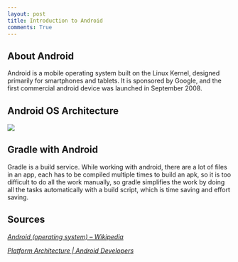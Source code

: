 ```yaml
---
layout: post
title: Introduction to Android
comments: True
---
```


## About Android
Android is a mobile operating system built on the Linux Kernel, designed primarily for smartphones and tablets. It is sponsored by Google, and the first commercial android device was launched in September 2008.

## Android OS Architecture
![](https://developer.android.com/guide/platform/images/android-stack_2x.png)

## Gradle with Android
Gradle is a build service. While working with android, there are a lot of files in an app, each has to be compiled multiple times to build an apk, so it is too difficult to do all the work manually, so gradle simplifies the work by doing all the tasks automatically with a build script, which is time saving and effort saving.

## Sources
[*Android (operating system) – Wikipedia*](https://en.wikipedia.org/wiki/Android_(operating_system))

<a href="https://developer.android.com/guide/platform"><i>Platform Architecture | Android Developers</i></a>
